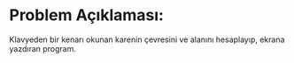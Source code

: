 # Problem Açıklaması:
Klavyeden bir kenarı okunan karenin çevresini ve alanını hesaplayıp, ekrana yazdıran program.
